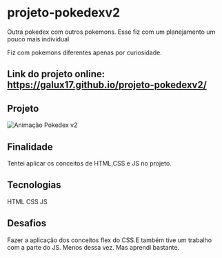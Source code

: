 #  projeto-pokedexv2
Outra pokedex com outros pokemons. Esse fiz com um planejamento um pouco mais individual

Fiz com pokemons diferentes apenas por curiosidade.

##  Link do projeto online: https://galux17.github.io/projeto-pokedexv2/


## Projeto
![Animação Pokedex v2](https://user-images.githubusercontent.com/103261889/229373391-32231293-76b4-4548-8d91-d1e0dca1ccaf.gif)



## Finalidade
Tentei aplicar os conceitos de HTML,CSS e JS no projeto.



## Tecnologias

HTML
CSS
JS

## Desafios 
Fazer a aplicação dos conceitos flex do CSS.E também tive um trabalho com a parte do JS.
Menos dessa vez. Mas aprendi bastante.
